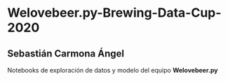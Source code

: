# Welovebeer.py-Brewing-Data-Cup-2020

## Sebastián Carmona Ángel

Notebooks de exploración de datos y modelo del equipo **Welovebeer.py** 




